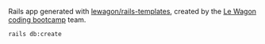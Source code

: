 Rails app generated with [lewagon/rails-templates](https://github.com/lewagon/rails-templates), created by the [Le Wagon coding bootcamp](https://www.lewagon.com) team.

```
rails db:create
```
